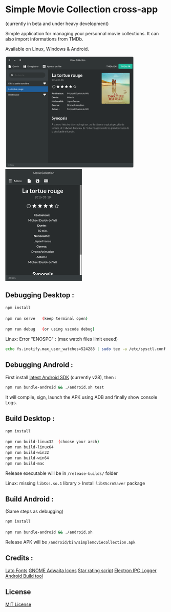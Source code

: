 # Simple Movie Collection cross-app
(currently in beta and under heavy development)

Simple application for managing your personnal movie collections.
It can also import informations from TMDb.

Available on Linux, Windows & Android.


<img src="media/screenshot-desktop.png" height="350"> <img src="media/screenshot-mobile.png" height="350">




Debugging Desktop :
-------------------

```sh
npm install

npm run serve   (keep terminal open)

npm run debug   (or using vscode debug)
```

Linux: Error "ENOSPC" : (max watch files limit exeed)
```sh
echo fs.inotify.max_user_watches=524288 | sudo tee -a /etc/sysctl.conf && sudo sysctl -p
```


Debugging Android :
-------------------

First install [latest Android SDK](https://developer.android.com/studio/#command-tools) (currently v28), then :

```sh
npm run bundle-android && ./android.sh test
```

It will compile, sign, launch the APK using ADB and finally show console Logs.


Build Desktop :
---------------

```sh
npm install

npm run build-linux32  (choose your arch)
npm run build-linux64
npm run build-win32
npm run build-win64
npm run build-mac
```

Release executable will be in `/release-builds/` folder

Linux: missing `libXss.so.1` library > Install `libXScrnSaver` package


Build Android :
---------------

(Same steps as debugging)

```sh
npm install

npm run bundle-android && ./android.sh
```

Release APK will be `/android/bin/simplemoviecollection.apk`



Credits :
---------

[Lato Fonts](http://www.latofonts.com/lato-free-fonts/)
[GNOME Adwaita Icons](https://github.com/GNOME/adwaita-icon-theme)
[Star rating script](https://codepen.io/mburnette/pen/eNNZbm)
[Electron IPC Logger](https://github.com/ungoldman/electron-ipc-log)
[Android Build tool](https://medium.com/@authmane512/7260e1e22676)


## License

[MIT License](LICENSE)
